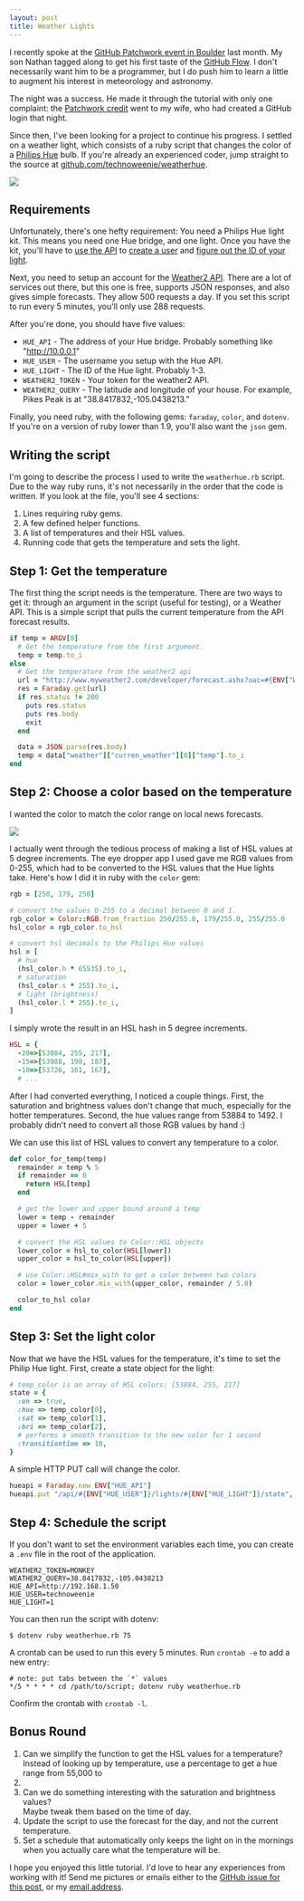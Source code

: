 ```yaml
---
layout: post
title: Weather Lights
---
```


I recently spoke at the [GitHub Patchwork event in Boulder](https://github.com/blog/1869-patchwork-night-boulder-edition)
last month.  My son Nathan tagged along to get his first taste of the [GitHub
Flow](https://guides.github.com/introduction/flow/index.html).  I don't
necessarily want him to be a programmer, but I do push him to learn a little to
augment his interest in meteorology and astronomy.  

The night was a success.  He made it through the tutorial with only one complaint:
the [Patchwork credit](http://jlord.github.io/patchwork/) went to my wife, who
had created a GitHub login that night.

Since then, I've been looking for a project to continue his progress.  I settled
on a weather light, which consists of a ruby script that changes the color of a
[Philips Hue](http://meethue.com) bulb.  If you're already an experienced coder,
jump straight to the source at [github.com/technoweenie/weatherhue](https://github.com/technoweenie/weatherhue).

![](https://cloud.githubusercontent.com/assets/21/4112562/ccd554cc-322e-11e4-97a0-ab6b7b7bc65e.jpg)

## Requirements

Unfortunately, there's one hefty requirement: You need a Philips Hue light kit.
This means you need one Hue bridge, and one light.  Once you have the kit, you'll
have to [use the API](http://developers.meethue.com/gettingstarted.html) to
[create a user](http://developers.meethue.com/4_configurationapi.html) and [figure
out the ID of your light](http://developers.meethue.com/1_lightsapi.html).

Next, you need to setup an account for the [Weather2 API](http://www.myweather2.com/developer/).
There are a lot of services out there, but this one is free, supports JSON
responses, and also gives simple forecasts.  They allow 500 requests a day.  If
you set this script to run every 5 minutes, you'll only use 288 requests.

After you're done, you should have five values:

* `HUE_API` - The address of your Hue bridge.  Probably something like "http://10.0.0.1"
* `HUE_USER` - The username you setup with the Hue API.
* `HUE_LIGHT` - The ID of the Hue light.  Probably 1-3.
* `WEATHER2_TOKEN` - Your token for the weather2 API.
* `WEATHER2_QUERY` - The latitude and longitude of your house.  For example,
Pikes Peak is at "38.8417832,-105.0438213."

Finally, you need ruby, with the following gems: `faraday`, `color`, and `dotenv`.
If you're on a version of ruby lower than 1.9, you'll also want the `json` gem.

## Writing the script

I'm going to describe the process I used to write the `weatherhue.rb` script.
Due to the way ruby runs, it's not necessarily in the order that the code
is written.  If you look at the file, you'll see 4 sections:

1. Lines requiring ruby gems.
2. A few defined helper functions.
3. A list of temperatures and their HSL values.
4. Running code that gets the temperature and sets the light.

## Step 1: Get the temperature

The first thing the script needs is the temperature.  There are two ways to get
it: through an argument in the script (useful for testing), or a Weather API.
This is a simple script that pulls the current temperature from the API forecast
results.

```ruby
if temp = ARGV[0]
  # Get the temperature from the first argument.
  temp = temp.to_i
else
  # Get the temperature from the weather2 api
  url = "http://www.myweather2.com/developer/forecast.ashx?uac=#{ENV["WEATHER2_TOKEN"]}&temp_unit=f&output=json&query=#{ENV["WEATHER2_QUERY"]}"
  res = Faraday.get(url)
  if res.status != 200
    puts res.status
    puts res.body
    exit
  end

  data = JSON.parse(res.body)
  temp = data["weather"]["curren_weather"][0]["temp"].to_i
end
```

## Step 2: Choose a color based on the temperature

I wanted the color to match the color range on local news forecasts.

![](https://cloud.githubusercontent.com/assets/21/4112672/12d66b04-3235-11e4-8e38-8d24acfa5152.png)

I actually went through the tedious process of making a list of HSL values at 5
degree increments.  The eye dropper app I used gave me RGB values from 0-255,
which had to be converted to the HSL values that the Hue lights take.  Here's
how I did it in ruby with the `color` gem:

```ruby
rgb = [250, 179, 250]

# convert the values 0-255 to a decimal between 0 and 1.
rgb_color = Color::RGB.from_fraction 250/255.0, 179/255.0, 255/255.0
hsl_color = rgb_color.to_hsl

# convert hsl decimals to the Philips Hue values
hsl = [
  # hue
  (hsl_color.h * 65535).to_i,
  # saturation
  (hsl_color.s * 255).to_i,
  # light (brightness)
  (hsl_color.l * 255).to_i,
]
```

I simply wrote the result in an HSL hash in 5 degree increments.

```ruby
HSL = {
  -20=>[53884, 255, 217],
  -15=>[53988, 198, 187],
  -10=>[53726, 161, 167],
  # ...
```

After I had converted everything, I noticed a couple things.  First, the
saturation and brightness values don't change that much, especially for the
hotter temperatures.  Second, the hue values range from 53884 to 1492.  I probably
didn't need to convert all those RGB values by hand :)

We can use this list of HSL values to convert any temperature to a color.

```ruby
def color_for_temp(temp)
  remainder = temp % 5
  if remainder == 0
    return HSL[temp]
  end

  # get the lower and upper bound around a temp
  lower = temp - remainder
  upper = lower + 5

  # convert the HSL values to Color::HSL objects
  lower_color = hsl_to_color(HSL[lower])
  upper_color = hsl_to_color(HSL[upper])

  # use Color::HSL#mix_with to get a color between two colors
  color = lower_color.mix_with(upper_color, remainder / 5.0)

  color_to_hsl color
end
```

## Step 3: Set the light color

Now that we have the HSL values for the temperature, it's time to set the Philip
Hue light.  First, create a state object for the light:

```ruby
# temp_color is an array of HSL colors: [53884, 255, 217]
state = {
  :on => true,
  :hue => temp_color[0],
  :sat => temp_color[1],
  :bri => temp_color[2],
  # performs a smooth transition to the new color for 1 second
  :transitiontime => 10,
}
```

A simple HTTP PUT call will change the color.

```ruby
hueapi = Faraday.new ENV["HUE_API"]
hueapi.put "/api/#{ENV["HUE_USER"]}/lights/#{ENV["HUE_LIGHT"]}/state", state.to_json
```

## Step 4: Schedule the script

If you don't want to set the environment variables each time, you can create a
`.env` file in the root of the application.

```
WEATHER2_TOKEN=MONKEY
WEATHER2_QUERY=38.8417832,-105.0438213
HUE_API=http://192.168.1.50
HUE_USER=technoweenie
HUE_LIGHT=1
```

You can then run the script with dotenv:

    $ dotenv ruby weatherhue.rb 75

A crontab can be used to run this every 5 minutes.  Run `crontab -e` to add
a new entry:

    # note: put tabs between the `*` values
    */5 * * * * cd /path/to/script; dotenv ruby weatherhue.rb

Confirm the crontab with `crontab -l`.

## Bonus Round

1. Can we simplify the function to get the HSL values for a temperature?  Instead
of looking up by temperature, use a percentage to get a hue range from 55,000 to
1500.
2. Can we do something interesting with the saturation and brightness values?  
Maybe tweak them based on the time of day.
3. Update the script to use the forecast for the day, and not the current
temperature.
4. Set a schedule that automatically only keeps the light on in the mornings when
you actually care what the temperature will be.

I hope you enjoyed this little tutorial.  I'd love to hear any experiences from
working with it!  Send me pictures or emails either to the [GitHub issue for
this post](https://github.com/technoweenie/technoweenie.github.com/issues/3),
or my [email address](mailto:technoweenie@gmail.com).
